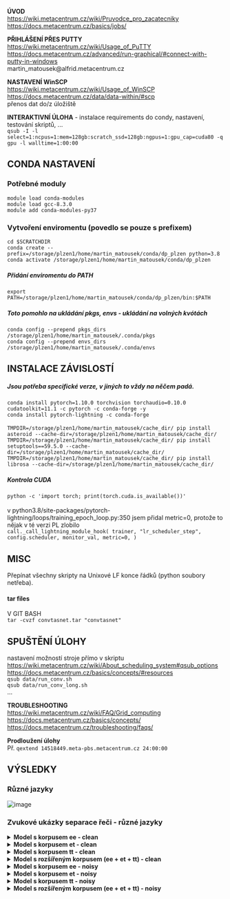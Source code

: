 <b>ÚVOD</b><br/>
https://wiki.metacentrum.cz/wiki/Pruvodce_pro_zacatecniky<br/>
https://docs.metacentrum.cz/basics/jobs/<br/>

<b>PŘIHLÁŠENÍ PŘES PUTTY</b><br/>
https://wiki.metacentrum.cz/wiki/Usage_of_PuTTY<br/>
https://docs.metacentrum.cz/advanced/run-graphical/#connect-with-putty-in-windows<br/>
martin_matousek@<t/>alfrid.metacentrum.cz

<b>NASTAVENÍ WinSCP</b><br/>
https://wiki.metacentrum.cz/wiki/Usage_of_WinSCP<br/>
https://docs.metacentrum.cz/data/data-within/#scp<br/>
přenos dat do/z úložiště

<b>INTERAKTIVNÍ ÚLOHA</b> - instalace requirements do condy, nastavení, testování skriptů, ...<br/>
`qsub -I -l select=1:ncpus=1:mem=128gb:scratch_ssd=128gb:ngpus=1:gpu_cap=cuda80 -q gpu -l walltime=1:00:00`

## CONDA NASTAVENÍ
### Potřebné moduly
`module load conda-modules`<br/>
`module load gcc-8.3.0`<br/>
`module add conda-modules-py37`

### Vytvoření enviromentu (povedlo se pouze s prefixem)
`cd $SCRATCHDIR`<br/>
`conda create --prefix=/storage/plzen1/home/martin_matousek/conda/dp_plzen python=3.8`<br/>
`conda activate /storage/plzen1/home/martin_matousek/conda/dp_plzen`

##### Přidání enviromentu do PATH
`export PATH=/storage/plzen1/home/martin_matousek/conda/dp_plzen/bin:$PATH`

##### Toto pomohlo na ukládání pkgs, envs - ukládání na volných kvótách
`conda config --prepend pkgs_dirs /storage/plzen1/home/martin_matousek/.conda/pkgs`<br/>
`conda config --prepend envs_dirs /storage/plzen1/home/martin_matousek/.conda/envs`


## INSTALACE ZÁVISLOSTÍ
##### Jsou potřeba specifické verze, v jiných to vždy na něčem padá.
`conda install pytorch=1.10.0 torchvision torchaudio=0.10.0 cudatoolkit=11.1 -c pytorch -c conda-forge -y`<br/>
`conda install pytorch-lightning -c conda-forge`<br/><br/>
`TMPDIR=/storage/plzen1/home/martin_matousek/cache_dir/ pip install asteroid --cache-dir=/storage/plzen1/home/martin_matousek/cache_dir/`<br/>
`TMPDIR=/storage/plzen1/home/martin_matousek/cache_dir/ pip install setuptools==59.5.0 --cache-dir=/storage/plzen1/home/martin_matousek/cache_dir/`<br/>
`TMPDIR=/storage/plzen1/home/martin_matousek/cache_dir/ pip install librosa --cache-dir=/storage/plzen1/home/martin_matousek/cache_dir/`

##### Kontrola CUDA
`python -c 'import torch; print(torch.cuda.is_available())'`<br/><br/>
v python3.8/site-packages/pytorch-lightning/loops/training_epoch_loop.py:350
jsem přidal metric=0, protože to nějak v té verzi PL zlobilo<br/>
`call._call_lightning_module_hook(
                    trainer,
                    "lr_scheduler_step",
                    config.scheduler,
                    monitor_val,
					metric=0,
                )`

## MISC
Přepínat všechny skripty na Unixové LF konce řádků (python soubory netřeba).

#### tar files
V GIT BASH<br/>
`tar -cvzf convtasnet.tar "convtasnet"`

## SPUŠTĚNÍ ÚLOHY
nastavení možností stroje přímo v skriptu<br/>
https://wiki.metacentrum.cz/wiki/About_scheduling_system#qsub_options<br/>
https://docs.metacentrum.cz/basics/concepts/#resources<br/>
`qsub data/run_conv.sh`<br/>
`qsub data/run_conv_long.sh`<br/>
...

<b>TROUBLESHOOTING</b><br/>
https://wiki.metacentrum.cz/wiki/FAQ/Grid_computing<br/>
https://docs.metacentrum.cz/basics/concepts/<br/>
https://docs.metacentrum.cz/troubleshooting/faqs/

<b>Prodloužení úlohy</b><br/>
Př. `qextend 14518449.meta-pbs.metacentrum.cz 24:00:00`
## VÝSLEDKY
### Různé jazyky
![image](https://user-images.githubusercontent.com/28596569/234551926-0b495e1d-8e81-4ffb-a7d9-c6a92fc55477.png)

### Zvukové ukázky separace řeči - různé jazyky

<details> 
	<summary><b> Model s korpusem ee - clean</b></summary>

<details>
  <summary>ENG + ENG</summary>


https://user-images.githubusercontent.com/28596569/236252891-6e6d3c8e-df88-4df7-8415-6ee2848fc0a1.mp4


https://user-images.githubusercontent.com/28596569/236252901-fee3a8c8-218e-44ab-be95-3656bfa3fc5e.mp4


https://user-images.githubusercontent.com/28596569/236252906-2f38245d-b9ad-408a-9b59-de07328ec994.mp4

</details>
<details>
  <summary>ENG + TAI</summary>


https://user-images.githubusercontent.com/28596569/236252788-151db101-5112-4ee8-876f-3d3da93437ae.mp4


https://user-images.githubusercontent.com/28596569/236252797-81629d39-4d34-4087-8c6e-5d77ef1e75c2.mp4


https://user-images.githubusercontent.com/28596569/236252800-a23e1347-b65e-4aa2-9261-9a56ab24df82.mp4

</details>
<details>
  <summary>TAI + TAI</summary>


https://user-images.githubusercontent.com/28596569/236253012-bc2c0d37-87b2-496b-838d-b6d2bc49dcfe.mp4


https://user-images.githubusercontent.com/28596569/236253018-12e0e4fa-dd8c-4aaf-bca9-cee14fb346cb.mp4


https://user-images.githubusercontent.com/28596569/236253021-f2897fbc-4980-417f-ac97-896e7dd4fec4.mp4

</details>
</details>

<details> 
	<summary><b> Model s korpusem et - clean</b></summary>
<details>
  <summary>ENG + ENG</summary>


https://user-images.githubusercontent.com/28596569/235618837-dc102bae-c5df-44ed-8c2e-590905e0f0b4.mp4


https://user-images.githubusercontent.com/28596569/235618840-787e37ad-5607-463a-ad66-4d35c30ecd67.mp4


https://user-images.githubusercontent.com/28596569/235618844-f00648bf-0a87-4f70-abc1-141657a406de.mp4



</details>
<details>
  <summary>ENG + TAI</summary>

https://user-images.githubusercontent.com/28596569/235614026-06d42b3f-a655-4f62-b3b9-7847ed3a8033.mp4


https://user-images.githubusercontent.com/28596569/235615245-762c5e14-d943-41c9-bc44-39f9d007258a.mp4


https://user-images.githubusercontent.com/28596569/235615248-dd71d7e0-a885-446b-a03e-94bd1704b610.mp4

</details>
<details>
  <summary>TAI + TAI</summary>


https://user-images.githubusercontent.com/28596569/235619051-8357d566-6f09-455d-92bf-d965f7b40acc.mp4


https://user-images.githubusercontent.com/28596569/235619055-047a8e81-e08b-4fde-b144-ca5201e8ea39.mp4


https://user-images.githubusercontent.com/28596569/235619057-ebc1b28f-b2d5-490a-a8db-2407c7079f08.mp4

</details>
</details>

<details> 
	<summary><b> Model s korpusem tt - clean</b></summary>

<details>
  <summary>ENG + ENG</summary>


https://user-images.githubusercontent.com/28596569/236253178-1e2c7c16-aac1-4eb7-a4c1-61381ac2bbd1.mp4


https://user-images.githubusercontent.com/28596569/236253184-9f335327-6ede-4887-890b-8b01cdf73bd8.mp4


https://user-images.githubusercontent.com/28596569/236253185-8b8f6785-998e-42f4-af24-e5ec62df72bd.mp4

</details>
<details>
  <summary>ENG + TAI</summary>


https://user-images.githubusercontent.com/28596569/236253258-9237a771-bdca-463b-937b-fb157222ab11.mp4


https://user-images.githubusercontent.com/28596569/236253261-ae896146-c378-4bf4-b4df-8a8645c86d1c.mp4


https://user-images.githubusercontent.com/28596569/236253263-a0ad6b56-cf28-4ec3-a62c-5457f65ca6e5.mp4

</details>
<details>
  <summary>TAI + TAI</summary>


https://user-images.githubusercontent.com/28596569/236253368-952ab688-e4be-4f21-b192-a110643c8f4c.mp4


https://user-images.githubusercontent.com/28596569/236253372-70012a6a-ea1f-4d79-bcec-3a3c2f9827de.mp4


https://user-images.githubusercontent.com/28596569/236253375-16815c7f-8f38-4a42-9f62-e7910cf41f96.mp4

</details>
</details>

<details> 
	<summary><b> Model s rozšířeným korpusem (ee + et + tt) - clean</b></summary>

<details>
  <summary>ENG + ENG</summary>


https://user-images.githubusercontent.com/28596569/235621410-6c5df439-71b5-457c-ba11-505758f239a7.mp4


https://user-images.githubusercontent.com/28596569/235621413-a85e0c00-28d1-4dec-912a-7023c1e12583.mp4


https://user-images.githubusercontent.com/28596569/235621415-26a74fcb-e93a-4981-9500-b52f9c0a1b14.mp4

</details>
<details>
  <summary>ENG + TAI</summary>


https://user-images.githubusercontent.com/28596569/235621285-bbdc81e2-c492-4111-aa6c-764a1484a7ef.mp4


https://user-images.githubusercontent.com/28596569/235621288-afb263bf-8fc5-4258-90da-1c6578c76900.mp4


https://user-images.githubusercontent.com/28596569/235621291-e3b96cf1-a3d0-4f89-afb5-2e1d67d7d8d9.mp4

</details>
<details>
  <summary>TAI + TAI</summary>


https://user-images.githubusercontent.com/28596569/235621854-196ebd8f-1789-47ac-9003-9186b3c93e63.mp4


https://user-images.githubusercontent.com/28596569/235621856-0231ec63-27a9-4a70-b613-20c7b988ebad.mp4


https://user-images.githubusercontent.com/28596569/235621859-84446477-c039-4792-867a-4f4d9b41398e.mp4

</details>
</details>

<details> 
	<summary><b> Model s korpusem ee - noisy</b></summary>

<details>
  <summary>ENG + ENG</summary>


https://user-images.githubusercontent.com/28596569/236253490-8748f870-b7ae-4c7a-97dc-4438e7b28406.mp4


https://user-images.githubusercontent.com/28596569/236253494-ac48666a-da3e-477c-a7b1-687e1b1002e1.mp4


https://user-images.githubusercontent.com/28596569/236253498-bd6c02dc-f013-4206-b529-618c3689e47f.mp4

</details>
<details>
  <summary>ENG + TAI</summary>


https://user-images.githubusercontent.com/28596569/236253551-3dde66c3-dc69-461b-8506-384e22dae874.mp4


https://user-images.githubusercontent.com/28596569/236253554-79b245e6-37ed-4feb-9e1a-b1adab45d550.mp4


https://user-images.githubusercontent.com/28596569/236253556-2d89cf17-9dff-471a-8651-09d2fcb7e441.mp4

</details>
<details>
  <summary>TAI + TAI</summary>


https://user-images.githubusercontent.com/28596569/236253608-5c781c6c-682b-4590-90f4-9fbadf83f70d.mp4


https://user-images.githubusercontent.com/28596569/236253618-5fb99665-f1d8-45f1-81b7-d595d71707a5.mp4


https://user-images.githubusercontent.com/28596569/236253620-96b3ba4e-d231-4463-aea4-b4cbe5be8ced.mp4

</details>
</details>

<details> 
	<summary><b> Model s korpusem et - noisy</b></summary>

<details>
  <summary>ENG + ENG</summary>


https://user-images.githubusercontent.com/28596569/235619488-6152a2b5-ec08-42d9-ac2b-e0f1a8907c3a.mp4


https://user-images.githubusercontent.com/28596569/235619491-2296b373-9f53-4700-ac94-71e53eb9743e.mp4


https://user-images.githubusercontent.com/28596569/235619494-30be71c8-2756-4a2b-b6d8-05882f43ff99.mp4

</details>
<details>
  <summary>ENG + TAI</summary>


https://user-images.githubusercontent.com/28596569/235619344-dbf52591-116c-4c93-8250-3c9b076d8e8a.mp4


https://user-images.githubusercontent.com/28596569/235619347-16bf5c40-b556-4b8b-a8b3-7ccc627e1783.mp4


https://user-images.githubusercontent.com/28596569/235619351-f2d4df2d-d9ba-414c-be86-4d9e8b589d8a.mp4

</details>
<details>
  <summary>TAI + TAI</summary>


https://user-images.githubusercontent.com/28596569/235619675-a9e411a1-7d13-4e0c-a853-457f5ede8ff5.mp4


https://user-images.githubusercontent.com/28596569/235619677-9bad99e7-f20d-4f12-a2b2-36ec8a128fd0.mp4


https://user-images.githubusercontent.com/28596569/235619679-783512ec-d4cb-49e9-8fa2-35d11e891a5f.mp4

</details>
</details>

<details> 
	<summary><b> Model s korpusem tt - noisy</b></summary>

<details>
  <summary>ENG + ENG</summary>


https://user-images.githubusercontent.com/28596569/236253709-c68a57da-7025-4634-8bb3-68a044a3cf85.mp4


https://user-images.githubusercontent.com/28596569/236253714-d4db24af-a1ed-4146-9ec4-7f1996d46fa5.mp4


https://user-images.githubusercontent.com/28596569/236253718-eab06312-e322-41d4-8c30-4a06898c3bb8.mp4

</details>
<details>
  <summary>ENG + TAI</summary>


https://user-images.githubusercontent.com/28596569/236253773-b5fe872b-140a-4121-94c5-4753c9f2d276.mp4


https://user-images.githubusercontent.com/28596569/236253777-78ded6c9-1371-4ff6-bffa-b2bfe623e84e.mp4


https://user-images.githubusercontent.com/28596569/236253780-7e77ef83-92a9-4dd3-bf32-e64e2be9fdfd.mp4

</details>
<details>
  <summary>TAI + TAI</summary>


https://user-images.githubusercontent.com/28596569/236253819-95c1f295-8507-4ddb-a404-3e4137898980.mp4


https://user-images.githubusercontent.com/28596569/236253825-ad06482a-f8c1-497c-80bc-a10994af14d1.mp4


https://user-images.githubusercontent.com/28596569/236253826-1a53d6d2-8a7b-40b6-b5d2-f869fc1752a8.mp4

</details>
</details>

<details> 
	<summary><b> Model s rozšířeným korpusem (ee + et + tt) - noisy</b></summary>

<details>
  <summary>ENG + ENG</summary>


https://user-images.githubusercontent.com/28596569/235620304-19193a93-9f42-4de2-8c3b-b9cb0bd1b5a5.mp4


https://user-images.githubusercontent.com/28596569/235620307-94b765cb-a375-4284-a9f5-7755ecdc3a76.mp4


https://user-images.githubusercontent.com/28596569/235620309-6cb5f273-9310-4513-8cde-dcadc009ce65.mp4

</details>
<details>
  <summary>ENG + TAI</summary>


https://user-images.githubusercontent.com/28596569/235620105-87b1c79f-69e3-4306-b962-7b1c09d96aec.mp4


https://user-images.githubusercontent.com/28596569/235620110-96050c95-bf12-4f3c-80c8-580ab582f49e.mp4


https://user-images.githubusercontent.com/28596569/235620115-5704c36a-4e57-481c-9e16-c967df15b374.mp4

</details>
<details>
  <summary>TAI + TAI</summary>


https://user-images.githubusercontent.com/28596569/235621074-f5750828-8749-44db-807d-c3bde3666e04.mp4


https://user-images.githubusercontent.com/28596569/235621079-ac8046e0-00a1-48e2-ad5a-aa8253b32a9a.mp4


https://user-images.githubusercontent.com/28596569/235621077-70716e1d-b8ec-4e88-896b-64dc0d383838.mp4

</details>
</details>
